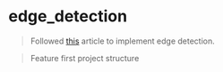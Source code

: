 # edge_detection

> Followed [this](https://analyticsindiamag.com/different-edge-detection-techniques-with-implementation-in-opencv/) article to implement edge detection.


> Feature first project structure

